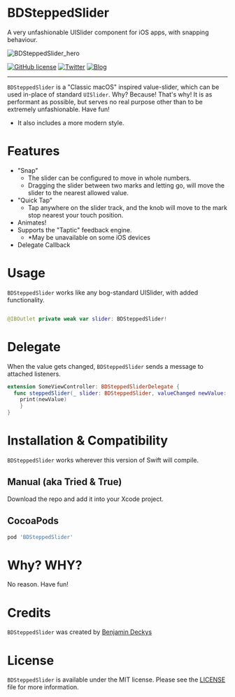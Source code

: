 # BDSteppedSlider
A very unfashionable UISlider component for iOS apps, with snapping behaviour.

![BDSteppedSlider_hero](https://user-images.githubusercontent.com/2734719/173232378-81b591f5-2989-46a2-b498-7a4a80bd14c5.png)

[![GitHub license](https://img.shields.io/badge/license-MIT-blue.svg?style=for-the-badge)](https://raw.githubusercontent.com/viewDidAppear/BDSteppedSlider/master/LICENSE)
[![Twitter](https://img.shields.io/badge/twitter-follow%20me-ff69b4?style=for-the-badge)](https://twitter.com/viewDidAppear)
[![Blog](https://img.shields.io/badge/read-my%20blog-red?style=for-the-badge)](https://viewDidAppear.github.io)

---

`BDSteppedSlider` is a "Classic macOS" inspired value-slider, which can be used in-place of standard `UISlider`. Why? Because! That's why!
It is as performant as possible, but serves no real purpose other than to be extremely unfashionable. Have fun!

* It also includes a more modern style.

# Features

* "Snap"
  * The slider can be configured to move in whole numbers.
  * Dragging the slider between two marks and letting go, will move the slider to the nearest allowed value.
* "Quick Tap"
  * Tap anywhere on the slider track, and the knob will move to the mark stop nearest your touch position. 
* Animates!
* Supports the "Taptic" feedback engine.
  * *May be unavailable on some iOS devices
* Delegate Callback 

# Usage

`BDSteppedSlider` works like any bog-standard UISlider, with added functionality.

```swift

@IBOutlet private weak var slider: BDSteppedSlider!
```

# Delegate

When the value gets changed, `BDSteppedSlider` sends a message to attached listeners.

```swift
extension SomeViewController: BDSteppedSliderDelegate {
  func steppedSlider(_ slider: BDSteppedSlider, valueChanged newValue: Float) {
    print(newValue)
	}
}
```

# Installation & Compatibility

`BDSteppedSlider` works wherever this version of Swift will compile.

## Manual (aka Tried & True)

Download the repo and add it into your Xcode project.

## CocoaPods

```ruby
pod 'BDSteppedSlider'
```

# Why? WHY?

No reason. Have fun!

# Credits

`BDSteppedSlider` was created by [Benjamin Deckys](https://github.com/viewDidAppear)

# License

`BDSteppedSlider` is available under the MIT license. Please see the [LICENSE](LICENSE) file for more information.
